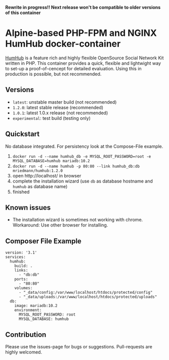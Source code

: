 **Rewrite in progress!! Next release won't be compatible to older versions of this container**

# Alpine-based PHP-FPM and NGINX HumHub docker-container

[HumHub](https://github.com/humhub/humhub) is a feature rich and highly flexible OpenSource Social Network Kit written in PHP.
This container provides a quick, flexible and lightwight way to set-up a proof-of-cencept for detailed evaluation. Using this in production is possible, but not recommended. 

## Versions

* `latest`:  unstable master build (not recommended)
* `1.2.0`: latest stable release (recommended)
* `1.0.1`: latest 1.0.x release (not recommended)
* `experimental`: test build (testing only) 

## Quickstart

No database integrated. For persistency look at the Compose-File example.

1. `docker run -d --name humhub_db -e MYSQL_ROOT_PASSWORD=root -e MYSQL_DATABASE=humhub mariadb:10.2`
1. `docker run -d --name humhub -p 80:80 --link humhub_db:db mriedmann/humhub:1.2.0`
1. open http://localhost/ in browser
1. complete the installation wizard (use `db` as database hostname and `humhub` as database name)
1. finished

## Known issues

* The installation wizard is sometimes not working with chrome. Workaround: Use other browser for installing. 

## Composer File Example

```
version: '3.1'
services:
  humhub:
    build: .
    links:
      - "db:db"
    ports:
      - "80:80"
    volumes:
      - "_data/config:/var/www/localhost/htdocs/protected/config"
      - "_data/uploads:/var/www/localhost/htdocs/protected/uploads"
  db:
    image: mariadb:10.2
    environment:
      MYSQL_ROOT_PASSWORD: root
      MYSQL_DATABASE: humhub
```

## Contribution

Please use the issues-page for bugs or suggestions. Pull-requests are highly welcomed.

